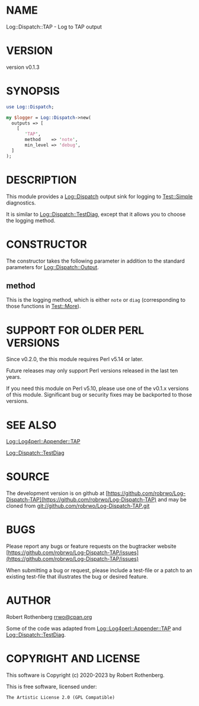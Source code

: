 # NAME

Log::Dispatch::TAP - Log to TAP output

# VERSION

version v0.1.3

# SYNOPSIS

```perl
use Log::Dispatch;

my $logger = Log::Dispatch->new(
  outputs => [
    [
       'TAP',
       method    => 'note',
       min_level => 'debug',
  ]
);
```

# DESCRIPTION

This module provides a [Log::Dispatch](https://metacpan.org/pod/Log::Dispatch) output sink for logging to
[Test::Simple](https://metacpan.org/pod/Test::Simple) diagnostics.

It is similar to [Log::Dispatch::TestDiag](https://metacpan.org/pod/Log::Dispatch::TestDiag), except that it allows you
to choose the logging method.

# CONSTRUCTOR

The constructor takes the following parameter in addition to the
standard parameters for [Log::Dispatch::Output](https://metacpan.org/pod/Log::Dispatch::Output).

## method

This is the logging method, which is either `note` or `diag`
(corresponding to those functions in [Test::More](https://metacpan.org/pod/Test::More)).

# SUPPORT FOR OLDER PERL VERSIONS

Since v0.2.0, the this module requires Perl v5.14 or later.

Future releases may only support Perl versions released in the last ten years.

If you need this module on Perl v5.10, please use one of the v0.1.x
versions of this module.  Significant bug or security fixes may be
backported to those versions.

# SEE ALSO

[Log::Log4perl::Appender::TAP](https://metacpan.org/pod/Log::Log4perl::Appender::TAP)

[Log::Dispatch::TestDiag](https://metacpan.org/pod/Log::Dispatch::TestDiag)

# SOURCE

The development version is on github at [https://github.com/robrwo/Log-Dispatch-TAP](https://github.com/robrwo/Log-Dispatch-TAP)
and may be cloned from [git://github.com/robrwo/Log-Dispatch-TAP.git](git://github.com/robrwo/Log-Dispatch-TAP.git)

# BUGS

Please report any bugs or feature requests on the bugtracker website
[https://github.com/robrwo/Log-Dispatch-TAP/issues](https://github.com/robrwo/Log-Dispatch-TAP/issues)

When submitting a bug or request, please include a test-file or a
patch to an existing test-file that illustrates the bug or desired
feature.

# AUTHOR

Robert Rothenberg <rrwo@cpan.org>

Some of the code was adapted from [Log::Log4perl::Appender::TAP](https://metacpan.org/pod/Log::Log4perl::Appender::TAP)
and [Log::Dispatch::TestDiag](https://metacpan.org/pod/Log::Dispatch::TestDiag).

# COPYRIGHT AND LICENSE

This software is Copyright (c) 2020-2023 by Robert Rothenberg.

This is free software, licensed under:

```
The Artistic License 2.0 (GPL Compatible)
```

